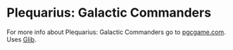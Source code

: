 Plequarius: Galactic Commanders
=======
            
For more info about Plequarius: Galactic Commanders go to [pgcgame.com](http://pgcgame.com/).
Uses [Glib](https://github.com/glen3b/Glib).
